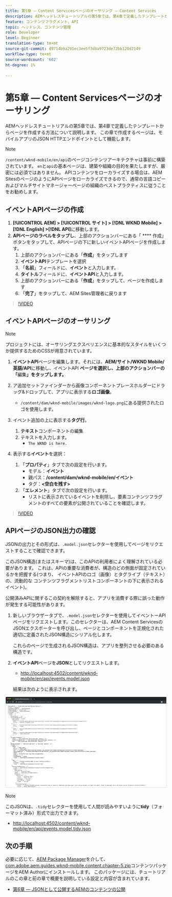 ```yaml
---
title: 第5章 — Content Servicesページのオーサリング — Content Services
description: AEMヘッドレスチュートリアルの第5章では、第4章で定義したテンプレートからページを作成する方法について説明します。 これらのページは、JSON HTTPエンドポイントとして機能します。
feature: コンテンツフラグメント、API
topic: ヘッドレス、コンテンツ管理
role: Developer
level: Beginner
translation-type: tm+mt
source-git-commit: d9714b9a291ec3ee5f3dba9723de72bb120d2149
workflow-type: tm+mt
source-wordcount: '602'
ht-degree: 1%

---
```



# 第5章 — Content Servicesページのオーサリング

AEMヘッドレスチュートリアルの第5章では、第4章で定義したテンプレートからページを作成する方法について説明します。 この章で作成するページは、モバイルアプリのJSON HTTPエンドポイントとして機能します。

>[!NOTE]
>
> `/content/wknd-mobile/en/api`のページコンテンツアーキテクチャは事前に構築されています。 `en`と`api`の基本ページは、建築や組織の目的を果たしますが、厳密には必須ではありません。 APIコンテンツをローカライズする場合は、AEM SitesのページのようにAPIページをローカライズできるので、通常の言語コピーおよびマルチサイトマネージャーページの組織のベストプラクティスに従うことをお勧めします。

## イベントAPIページの作成

1. **[!UICONTROL AEM] > [!UICONTROL サイト] > [!DNL WKND Mobile] > [!DNL English] >[!DNL API]**&#x200B;に移動します。
1. **APIページのラベルをタップし**、上部のアクションバーにある「 **** 作成」ボタンをタップして、APIページの下に新しいイベントAPIページを作成します。
   1. 上部のアクションバーにある「**作成**」をタップします
   1. **イベントAPI**&#x200B;テンプレートを選択
   1. 「**名前**」フィールドに、**イベント**&#x200B;と入力します。
   1. **タイトル**&#x200B;フィールドに、**イベントAPI**&#x200B;と入力します。
   1. 上部のアクションバーにある「**作成**」をタップして、ページを作成します
   1. 「**完了**」をタップして、AEM Sites管理者に戻ります

>[!VIDEO](https://video.tv.adobe.com/v/28340/?quality=12&learn=on)

## イベントAPIページのオーサリング

>[!NOTE]
>
> プロジェクトには、オーサリングエクスペリエンスに基本的なスタイルをいくつか提供するためのCSSが用意されています。

1. **イベントAPI**&#x200B;ページを編集します。それには、**AEM/サイト/WKND Mobile/英語/API**&#x200B;に移動し、イベントAPI **ページを選択し、上部のアクションバーの「**&#x200B;編集&#x200B;**」をタップします。**
1. ア追加セットファインダーから画像コンポーネントプレースホルダーにドラッグ&amp;ドロップして、アプリに表示する&#x200B;**ロゴ画像**。
   * `/content/dam/wknd-mobile/images/wknd-logo.png`にある提供されたロゴを使用します。

1. イベント追加の上に表示する&#x200B;**タグ行**。
   1. **テキスト**&#x200B;コンポーネントの編集
   1. テキストを入力します。
      * `The WKND is here.`

1. 表示する&#x200B;**イベント**&#x200B;を選択：
   1. 「**プロパティ**」タブで次の設定を行います。
      * モデル：**イベント**
      * 親パス：**/content/dam/wknd-mobile/en/イベント**
      * タグ：**&lt;空白を残す>**
   1. 「**エレメント**」タブで次の設定を行います。
      * リストに表示されているイベントを削除し、要素コンテンツフラグメントのすべての要素が公開されていることを確認します。

>[!VIDEO](https://video.tv.adobe.com/v/28339/?quality=12&learn=on)

## APIページのJSON出力の確認

JSONの出力とその形式は、`.model.json`セレクターを使用してページをリクエストすることで確認できます。

このJSON構造(またはスキーマ)は、このAPIの利用者によく理解されている必要があります。 これは、APIの重要な消費者が、構造のどの側面が固定されているかを把握する(つまり、 イベントAPIのロゴ（画像）とタグライブ（テキスト）の、流動的な コンテンツフラグメントリストコンポーネントの下に表示されるイベント)。

公開済みAPIに関するこの契約を解除すると、アプリを消費する際に誤った動作が発生する可能性があります。

1. 新しいブラウザータブで、`.model.json`セレクターを使用してイベントーAPIページをリクエストします。このセレクターは、AEM Content ServicesのJSONエクスポーターを呼び出し、ページとコンポーネントを正規化された適切に定義されたJSON構造にシリアル化します。

   これらのページで生成されるJSON構造は、アプリを整列させる必要のある構造です。

1. **イベントAPI**&#x200B;ページを&#x200B;**JSON**&#x200B;としてリクエストします。

   * [http://localhost:4502/content/wknd-mobile/en/api/events.model.json](http://localhost:4502/content/wknd-mobile/en/api/events.model.tidy.json)

   結果は次のように表示されます。

![AEM Content Services JSON出力](assets/chapter-5/json-output.png)

>[!NOTE]
>
> このJSONは、`.tidy`セレクターを使用して人間が読みやすいように&#x200B;**tidy**（フォーマット済み）形式で出力できます。
> * [http://localhost:4502/content/wknd-mobile/en/api/events.model.tidy.json](http://localhost:4502/content/wknd-mobile/en/api/events.model.tidy.json)


## 次の手順

必要に応じて、[AEM Package Manager](http://localhost:4502/crx/packmgr/index.jsp)を介して、[com.adobe.aem.guides.wknd-mobile.content.chapter-5.zip](https://github.com/adobe/aem-guides-wknd-mobile/releases/latest)コンテンツパッケージをAEM Authorにインストールします。 このパッケージには、チュートリアルのこの章と前の章で概要を説明している設定と内容が含まれています。

* [第6章 — JSONとして公開するAEMのコンテンツの公開](./chapter-6.md)
